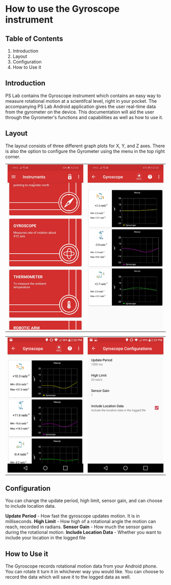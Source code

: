 # How to use the Gyroscope instrument
## Table of Contents
1. Introduction
2. Layout
3. Configuration
4. How to Use it

## Introduction
PS Lab contains the Gyroscope instrument which contains an easy way to measure rotational motion at a scientifcal level, 
right in your pocket. The accompanying PS Lab Android application gives the user real-time data
from the gyrometer on the device. This documentation will aid the user through the Gyrometer's functions and capabilities as
well as how to use it.

## Layout
The layout consists of three different graph plots for X, Y, and Z axes. There is also the option to configure the Gyrometer
using the menu in the top right corner. 

<table>
    <tr>
        <td><img src="/_static/instrument_gyro_home.jpg"></td>
        <td><img src="/_static/instrument_gyro_active_2.jpg"></td>
    </tr>
</table>

<table>
    <tr>
        <td><img src="/_static/instrument_gyro_active.png"></td>
        <td><img src="/_static/instrument_gyro_config.png"></td>
    </tr>
</table>

## Configuration
You can change the update period, high limit, sensor gain, and can choose to include location data.

**Update Period** - How fast the gyroscope updates motion. It is in milliseconds.
**High Limit** - How high of a rotational angle the motion can reach, recorded in radians.
**Sensor Gain** - How much the sensor gains during the rotational motion.
**Include Location Data** - Whether you want to include your location in the logged file

## How to Use it
The Gyroscope records rotational motion data from your Android phone. You can rotate it turn it in whichever way you would like.
You can choose to record the data which will save it to the logged data as well.
